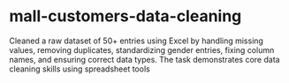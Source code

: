 # mall-customers-data-cleaning
Cleaned a raw dataset of 50+ entries using Excel by handling missing values, removing duplicates, standardizing gender entries, fixing column names, and ensuring correct data types. The task demonstrates core data cleaning skills using spreadsheet tools 
